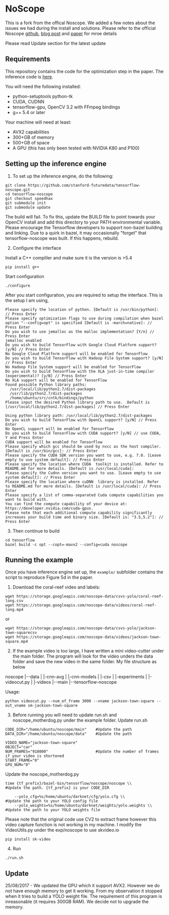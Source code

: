 # NoScope

This is a fork from the offical Noscope. We added a few notes about the issues we had during the install and solutions. Please refer to the official Noscope [github](https://github.com/stanford-futuredata/noscope), [blog post](http://dawn.cs.stanford.edu/2017/06/22/noscope/) and [paper](https://arxiv.org/abs/1703.02529)  for mroe details 

Please read Update section for the latest update

## Requirements

This repository contains the code for the optimization step in the paper. The inference code is
[here](https://github.com/stanford-futuredata/tensorflow-noscope/tree/speedhax).

You will need the following installed:
- python-setuptools python-tk
- CUDA, CUDNN
- tensorflow-gpu, OpenCV 3.2 with FFmpeg bindings
- g++ 5.4 or later

Your machine will need at least:
- AVX2 capabilities 
- 300+GB of memory 
- 500+GB of space
- A GPU (this has only been tested with NVIDIA K80 and P100)


## Setting up the inference engine

1. To set up the inference engine, do the following:
```
git clone https://github.com/stanford-futuredata/tensorflow-noscope.git
cd tensorflow-noscope
git checkout speedhax
git submodule init
git submodule update
```
The build will fail. To fix this, update the BUILD file to point towards your OpenCV install and add
this directory to your PATH environmental variable. Please encourage the Tensorflow developers to
support non-bazel building and linking. Due to a quirk in bazel, it may occasionally "forget" that
tensorflow-noscope was built. If this happens, rebuild.


2. Configure the interface

Install a C++ compliler and make sure it is the version is >5.4 
```
pip install g++
```

Start configuration
```
./configure
```

After you start configuration, you are required to setup the interface. This is the setup I am using,
```
Please specify the location of python. [Default is /usr/bin/python]: // Press Enter
Please specify optimization flags to use during compilation when bazel option "--config=opt" is specified [Default is -march=native]: // Press Enter
Do you wish to use jemalloc as the malloc implementation? [Y/n] // Press Enter
jemalloc enabled
Do you wish to build TensorFlow with Google Cloud Platform support? [y/N] // Press Enter
No Google Cloud Platform support will be enabled for TensorFlow
Do you wish to build TensorFlow with Hadoop File System support? [y/N] // Press Enter
No Hadoop File System support will be enabled for TensorFlow
Do you wish to build TensorFlow with the XLA just-in-time compiler (experimental)? [y/N] // Press Enter
No XLA support will be enabled for TensorFlow
Found possible Python library paths:
  /usr/local/lib/python2.7/dist-packages
  /usr/lib/python2.7/dist-packages
  /home/ubuntu/src/cntk/bindings/python
Please input the desired Python library path to use.  Default is [/usr/local/lib/python2.7/dist-packages] // Press Enter

Using python library path: /usr/local/lib/python2.7/dist-packages
Do you wish to build TensorFlow with OpenCL support? [y/N] // Press Enter
No OpenCL support will be enabled for TensorFlow
Do you wish to build TensorFlow with CUDA support? [y/N] // use CUDA, Y and Press Enter
CUDA support will be enabled for TensorFlow
Please specify which gcc should be used by nvcc as the host compiler. [Default is /usr/bin/gcc]: // Press Enter
Please specify the CUDA SDK version you want to use, e.g. 7.0. [Leave empty to use system default]: // Press Enter
Please specify the location where CUDA  toolkit is installed. Refer to README.md for more details. [Default is /usr/local/cuda]: 
Please specify the Cudnn version you want to use. [Leave empty to use system default]: // Press Enter
Please specify the location where cuDNN  library is installed. Refer to README.md for more details. [Default is /usr/local/cuda]: // Press Enter
Please specify a list of comma-separated Cuda compute capabilities you want to build with.
You can find the compute capability of your device at: https://developer.nvidia.com/cuda-gpus.
Please note that each additional compute capability significantly increases your build time and binary size. [Default is: "3.5,5.2"]: // Press Enter
```


3. Then continue to build
```
cd tensorflow
bazel build -c opt --copt=-mavx2 --config=cuda noscope
```


## Running the example

Once you have inference engine set up, the `example/` subfolder contains the script to reproduce
Figure 5d in the paper.

1. Download the coral-reef video and labels:
```
wget https://storage.googleapis.com/noscope-data/csvs-yolo/coral-reef-long.csv
wget https://storage.googleapis.com/noscope-data/videos/coral-reef-long.mp4
```
or 
```
wget https://storage.googleapis.com/noscope-data/csvs-yolo/jackson-town-squarecsv
wget https://storage.googleapis.com/noscope-data/videos/jackson-town-square.mp4
```


2. If the example video is too large, I have written a mini video-cutter under the main folder. The program will look for the video unders the data folder and save the new video in the same folder. My file structure as below

noscope
    |--data
    |   |-cnn-avg
    |   |-cnn-models
    |   |-csv
    |   |-experiments
    |   |-videocut.py
    |   |-videos
    |--main
    |--tensorflow-noscope

Usage:
```
python videocut.py --num_of_frame 3000 --vname jackson-town-square --out_vname sm-jackson-town-square 
```


3. Before running you will need to update run.sh and noscope_motherdog.py under the example folder. 
Update run.sh
```
CODE_DIR="/home/ubuntu/noscope/main"    #Update the path
DATA_DIR="/home/ubuntu/noscope/data"    #Update the path

VIDEO_NAME="jackson-town-square"
OBJECT="car"
NUM_FRAMES="918000"                     #Update the number of frames if your video is shortened
START_FRAME="0"
GPU_NUM="0"
```

Update the noscope_motherdog.py
```
time {tf_prefix}/bazel-bin/tensorflow/noscope/noscope \\            #Update the path. {tf_prefix} is your CODE_DIR

    --yolo_cfg=%s/home/ubuntu/darknet/cfg/yolo.cfg \\               #Update the path to your YOLO config file
    --yolo_weights=%s/home/ubuntu/darknet/weights/yolo.weights \\   #Update the path to your YOLO weights file
```

Please note that the original code use CV2 to extract frame however this video capture function is not working in my machine. I modify the VideoUtils.py under the exp/noscope to use skvideo.io 
```
pip install sk-video 
```

4. Run 
```
./run.sh
```


## Update
25/08/2017 - We updated the GPU which it support AVX2. However we do not have enough memory to get it working. From my observation it stopped when it tries to build a YOLO weight file. The requirement of this program is inreasonable (it requires 300GB RAM). We decide not to upgrade the memory.




